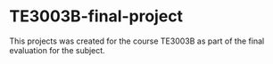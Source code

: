 # TE3003B-final-project
This projects was created for the course TE3003B as part of the final evaluation for the subject.
